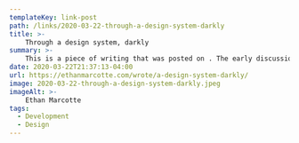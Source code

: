 ```yaml
---
templateKey: link-post
path: /links/2020-03-22-through-a-design-system-darkly
title: >-
    Through a design system, darkly
summary: >-
    This is a piece of writing that was posted on . The early discussion around design systems often focused on them as a solution to a problem of inconsistency: that due to a lack of documentation, standards, and governance, a product’s interfaces were often built and designed in inconsistent, confusing ways. 
date: 2020-03-22T21:37:13-04:00
url: https://ethanmarcotte.com/wrote/a-design-system-darkly/
image: 2020-03-22-through-a-design-system-darkly.jpeg
imageAlt: >-
    Ethan Marcotte
tags:
  - Development
  - Design
---
```


